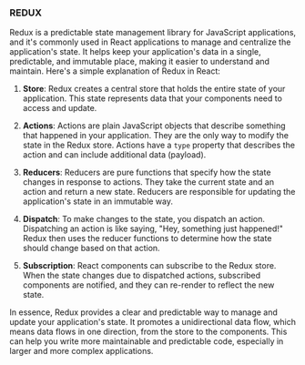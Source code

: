 ### REDUX

Redux is a predictable state management library for JavaScript applications, and it's commonly used in React applications to manage and centralize the application's state. It helps keep your application's data in a single, predictable, and immutable place, making it easier to understand and maintain. Here's a simple explanation of Redux in React:

1. **Store**: Redux creates a central store that holds the entire state of your application. This state represents data that your components need to access and update.

2. **Actions**: Actions are plain JavaScript objects that describe something that happened in your application. They are the only way to modify the state in the Redux store. Actions have a `type` property that describes the action and can include additional data (payload).

3. **Reducers**: Reducers are pure functions that specify how the state changes in response to actions. They take the current state and an action and return a new state. Reducers are responsible for updating the application's state in an immutable way.

4. **Dispatch**: To make changes to the state, you dispatch an action. Dispatching an action is like saying, "Hey, something just happened!" Redux then uses the reducer functions to determine how the state should change based on that action.

5. **Subscription**: React components can subscribe to the Redux store. When the state changes due to dispatched actions, subscribed components are notified, and they can re-render to reflect the new state.

In essence, Redux provides a clear and predictable way to manage and update your application's state. It promotes a unidirectional data flow, which means data flows in one direction, from the store to the components. This can help you write more maintainable and predictable code, especially in larger and more complex applications.